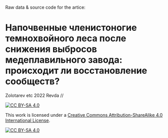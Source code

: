 Raw data & source code for the artice:

# Напочвенные членистоногие темнохвойного леса после снижения выбросов медеплавильного завода: происходит ли восстановление сообществ?

 Zolotarev etc 2022 Revda // 

[![CC BY-SA 4.0][cc-by-sa-shield]][cc-by-sa]

This work is licensed under a
[Creative Commons Attribution-ShareAlike 4.0 International License][cc-by-sa].

[![CC BY-SA 4.0][cc-by-sa-image]][cc-by-sa]

[cc-by-sa]: http://creativecommons.org/licenses/by-sa/4.0/
[cc-by-sa-image]: https://licensebuttons.net/l/by-sa/4.0/88x31.png
[cc-by-sa-shield]: https://img.shields.io/badge/License-CC%20BY--SA%204.0-lightgrey.svg
